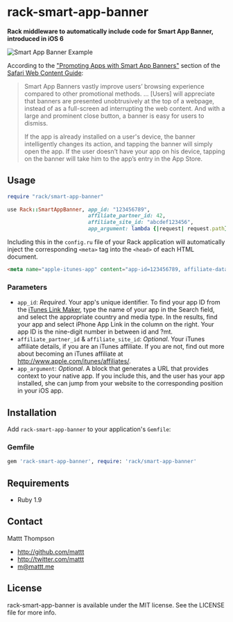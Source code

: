 rack-smart-app-banner
=====================

**Rack middleware to automatically include code for Smart App Banner, introduced in iOS 6**

![Smart App Banner Example](http://cl.ly/image/1K0W2F050a0h/smartappbanner.png)



According to the ["Promoting Apps with Smart App Banners"](https://developer.apple.com/library/safari/#documentation/AppleApplications/Reference/SafariWebContent/PromotingAppswithAppBanners/PromotingAppswithAppBanners.html) section of the [Safari Web Content Guide](https://developer.apple.com/library/safari/#documentation/AppleApplications/Reference/SafariWebContent/Introduction/Introduction.html#//apple_ref/doc/uid/TP40002051-CH1-SW1):

> Smart App Banners vastly improve users’ browsing experience compared to other promotional methods. ... [Users] will appreciate that banners are presented unobtrusively at the top of a webpage, instead of as a full-screen ad interrupting the web content. And with a large and prominent close button, a banner is easy for users to dismiss.
>
> If the app is already installed on a user's device, the banner intelligently changes its action, and tapping the banner will simply open the app. If the user doesn’t have your app on his device, tapping on the banner will take him to the app’s entry in the App Store.



## Usage

```ruby
require "rack/smart-app-banner"
  
use Rack::SmartAppBanner, app_id: "123456789",
                          affiliate_partner_id: 42,
                          affiliate_site_id: "abcdef123456",
                          app_argument: lambda {|request| request.path}
```

Including this in the `config.ru` file of your Rack application will automatically inject the corresponding `<meta>` tag into the `<head>` of each HTML document.

```html
<meta name="apple-itunes-app" content="app-id=123456789, affiliate-data=partnerId=42&siteID=abcdef123456 app-argument=http://listings/123" />
```

### Parameters

- `app_id`: _Required_. Your app's unique identifier. To find your app ID from the [iTunes Link Maker](http://itunes.apple.com/linkmaker/), type the name of your app in the Search field, and select the appropriate country and media type. In the results, find your app and select iPhone App Link in the column on the right. Your app ID is the nine-digit number in between id and ?mt.
- `affiliate_partner_id` & `affiliate_site_id`: _Optional_. Your iTunes affiliate details, if you are an iTunes affiliate. If you are not, find out more about becoming an iTunes affiliate at http://www.apple.com/itunes/affiliates/.
- `app_argument`: _Optional_. A block that generates a URL that provides context to your native app. If you include this, and the user has your app installed, she can jump from your website to the corresponding position in your iOS app.

## Installation

Add `rack-smart-app-banner` to your application's `Gemfile`:

### Gemfile

```ruby
gem 'rack-smart-app-banner', require: 'rack/smart-app-banner'
```

## Requirements

- Ruby 1.9

## Contact

Mattt Thompson

- http://github.com/mattt
- http://twitter.com/mattt
- m@mattt.me

## License

rack-smart-app-banner is available under the MIT license. See the LICENSE file for more info.
